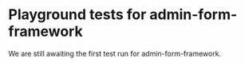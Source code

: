 # Playground tests for admin-form-framework
We are still awaiting the first test run for admin-form-framework.
